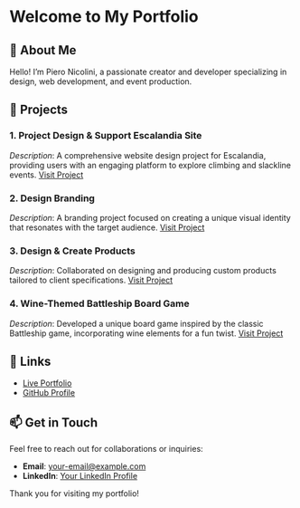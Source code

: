 # Welcome to My Portfolio

## 🌟 About Me

Hello! I’m Piero Nicolini, a passionate creator and developer specializing in design, web development, and event production.

## 🚀 Projects

### 1. **Project Design & Support Escalandia Site**
*Description*: A comprehensive website design project for Escalandia, providing users with an engaging platform to explore climbing and slackline events. 
[Visit Project](https://escalandia.cl)

### 2. **Design Branding**
*Description*: A branding project focused on creating a unique visual identity that resonates with the target audience.
[Visit Project](https://solin-h.cl/)

### 3. **Design & Create Products**
*Description*: Collaborated on designing and producing custom products tailored to client specifications.
[Visit Project](https://playmonos.cl/)

### 4. **Wine-Themed Battleship Board Game**
*Description*: Developed a unique board game inspired by the classic Battleship game, incorporating wine elements for a fun twist.
[Visit Project](https://www.piernaslargas.cl/)

## 🔗 Links

- [Live Portfolio](https://pyro-nicolini.github.io/curriculum/)
- [GitHub Profile](https://github.com/Pyro-Nicolini)

## 📫 Get in Touch

Feel free to reach out for collaborations or inquiries:
- **Email**: [your-email@example.com](mailto:naturalnen@gmail.com)
- **LinkedIn**: [Your LinkedIn Profile](https://www.linkedin.com/in/pieronicolini/)

Thank you for visiting my portfolio!